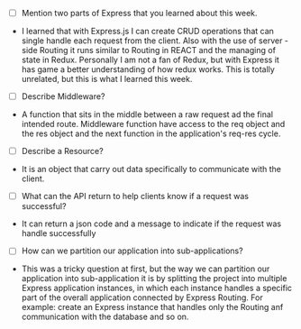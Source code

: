 - [ ] Mention two parts of Express that you learned about this week.
- I learned that with Express.js I can create CRUD operations that can single handle each request from the client.
  Also with the use of server - side Routing it runs similar to Routing in REACT and the managing of state in Redux.
  Personally I am not a fan of Redux, but with Express it has game a better understanding of how redux works. This is totally unrelated, but this is what I learned this week.

- [ ] Describe Middleware?
- A function that sits in the middle between a raw request ad the final intended route.
  Middleware function have access to the req object and the res object and the next function in the application's req-res cycle.

- [ ] Describe a Resource?
- It is an object that carry out data specifically to communicate with the client.

- [ ] What can the API return to help clients know if a request was successful?
- It can return a json code and a message to indicate if the request was handle successfully

- [ ] How can we partition our application into sub-applications?
- This was a tricky question at first, but the way we can partition our application into sub-application it is by splitting the project into multiple Express application instances, in which each instance handles a specific part of the overall application connected by Express Routing. For example: create an Express instance that handles only the Routing anf communication with the database and so on.
